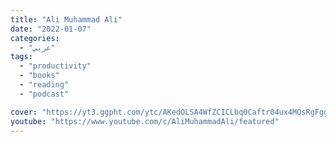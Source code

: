 ```yaml
---
title: "Ali Muhammad Ali"
date: "2022-01-07"
categories:
  - "عربي"
tags:
  - "productivity"
  - "books"
  - "reading"
  - "podcast"

cover: "https://yt3.ggpht.com/ytc/AKedOLSA4WfZCICLbq0Caftr04ux4MOsRgFggas3JiTAig=s88-c-k-c0x00ffffff-no-rj"
youtube: "https://www.youtube.com/c/AliMuhammadAli/featured"
---
```

